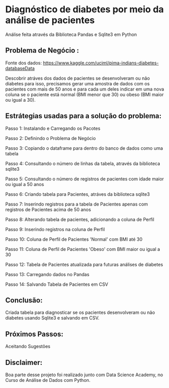 # Diagnóstico de diabetes por meio da análise de pacientes
Análise feita através da Biblioteca Pandas e Sqlite3 em Python

## Problema de Negócio :
Fonte dos dados: https://www.kaggle.com/uciml/pima-indians-diabetes-databaseData 

Descobrir atráves dos dados de pacientes se desenvolveram ou não diabetes para isso, precisamos gerar uma amostra de dados com os pacientes com mais de 50 anos e para cada um deles indicar em uma nova coluna se o paciente está normal (BMI menor que 30) ou obeso (BMI maior ou igual a 30).
 
## Estrátegias usadas para a solução do problema:

Passo 1: Instalando e Carregando os Pacotes

Passo 2: Definindo o Problema de Negócio

Passo 3: Copiando o dataframe para dentro do banco de dados como uma tabela

Passo 4: Consultando o número de linhas da tabela, através da biblioteca sqlite3

Passo 5: Consultando o número de registros de pacientes com idade maior ou igual a 50 anos

Passo 6: Criando tabela para Pacientes, atráves da biblioteca sqlite3

Passo 7: Inserindo registros para a tabela de Pacientes apenas com registros de Pacientes acima de 50 anos

Passo 8: Alterando tabela de pacientes, adicionando a coluna de Perfil

Passo 9: Inserindo registros na coluna de Perfil

Passo 10: Coluna de Perfil de Pacientes 'Normal' com BMI até 30 

Passo 11: Coluna de Perfil de Pacientes 'Obeso' com BMI maior ou igual a 30 

Passo 12: Tabela de Pacientes atualizada para futuras análises de diabetes

Passo 13: Carregando dados no Pandas 

Passo 14: Salvando Tabela de Pacientes em CSV

## Conclusão:
Criada tabela para diagnosticar se os pacientes desenvolveram ou não diabetes usando Sqlite3 e salvando em CSV.

## Próximos Passos:
Aceitando Sugestões

## Disclaimer:
Boa parte desse projeto foi realizado junto com Data Science Academy, no Curso de Análise de Dados com Python.
